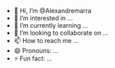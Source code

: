 - 👋 Hi, I’m @Alexandremarra
- 👀 I’m interested in ...
- 🌱 I’m currently learning ...
- 💞️ I’m looking to collaborate on ...
- 📫 How to reach me ...
- 😄 Pronouns: ...
- ⚡ Fun fact: ...

<!---
Alexandremarra/Alexandremarra is a ✨ special ✨ repository because its `README.md` (this file) appears on your GitHub profile.
You can click the Preview link to take a look at your changes.
--->

